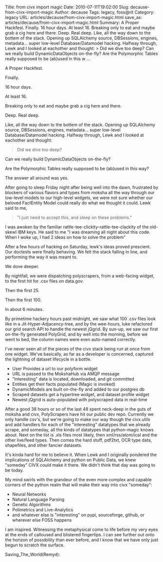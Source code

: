 Title: from civx import magic
Date: 2010-07-11T19:02:00
Slug: decause-from-civx-import-magic
Author: decause
Tags: legacy, foss@rit
Category: legacy
URL: articles/decause/from-civx-import-magic.html
save_as: articles/decause/from-civx-import-magic.html
Summary: A Proper Hackfest.  Finally.  16 hour days.  At least 16.  Breaking only to eat and maybe grab a cig here and there.  Deep. Real deep.  Like, all the way down to the bottem of the stack. Opening up SQLAlchemy source, DBSessions, engines, metadata... super low-level Database/Datamodel hacking. Halfway through, Lewk and I looked at eachother and thought:  > Did we dive too deep?  Can we really build DynamicDataObjects on-the-fly?  Are the Polymorphic Tables really supposed to be (ab)used in this w ... 

A Proper Hackfest.

Finally.

16 hour days.

At least 16.

Breaking only to eat and maybe grab a cig here and there.

Deep. Real deep.

Like, all the way down to the bottem of the stack. Opening up SQLAlchemy
source, DBSessions, engines, metadata... super low-level Database/Datamodel
hacking. Halfway through, Lewk and I looked at eachother and thought:

> Did we dive too deep?

Can we really build DynamicDataObjects on-the-fly?

Are the Polymorphic Tables really supposed to be (ab)used in this way?

The answer all around was yes.

After going to sleep Friday night after being well into the dawn, frustrated
by blockers of various flavors and types from moksha all the way through our
low-level models to our high-level widgets, we were not sure whether our
beloved FactEntity Model could really do what we thought it could. Lewk said
to me,

> "I just need to accept this, and sleep on these problems."

I was awoken by the familiar rattle-tee-clickity-rattle-tee-clackity of the
old-skewl IBM keys. He said to me "I was dreaming all night about this code.
When I woke up, I had 2 ideas on how to solve the problem"

After a few hours of hacking on Saturday, lewk's ideas proved prescient. Our
doctests were finally behaving. We felt the stack falling in line, and
performing the way it was meant to.

We dove deeper.

By nightfall, we were dispatching polyscrapers, from a web-facing widget, to
the first hit for .csv files on data.gov.

Then the first 25.

Then the first 100.

In about 6 minutes.

By primetime hackery hours past midnight, we saw what 100 .csv files look like
in a Jit-Hyper-Adjacency-tree, and by the wee-hours, luke refactored our grid
search API to handle the newest jQgrid. By sun-up, we saw our first on-the-fly
generated PolyGrid, and by well into the morning, before we went to bed, the
column names were even auto-named correctly.

I've never seen all of the pieces of the civx stack being run at once from one
widget. We've basically, as far as a developer is concerned, captured the
lightning of dataset lifecycle in a bottle.

  * User Provides a url to our polyform widget
  * URL is passed to the MokshaHub via AMQP message
  * "Interesting" data is located, downloaded, and git committed
  * Entities get their facts populated (Magic is invoked)
  * DynamicModels are built on-the-fly and added to our postgres db
  * Scraped datasets get a hypertree widget, and dataset profile widget
  * Newest jQgrid is auto-populated with polyscraped data in real-time

After a good 38 hours or so of the last 48 spent neck-deep in the guts of
moksha and civx, PolyScrapers have hit our public dev repo. Currently we only
handle csv's, but we're going to make our way though the civx.utils and add
handlers for each of the "interesting" datatypes that we already scrape, and
someday, all the kinds of datatypes that python-magic knows about. Next on the
list is .xls files most likely, then xml/rss/atom/ical and the other live/feed
types. Then comes the hard stuff, pdf2txt, OCR type data, shapefiles, and
other fancier datasets.

It's kinda hard for me to believe it. When Lewk and I originally pondered the
implications of SQLAlchemy and python on Public Data, we knew "someday" CIVX
_could_ make it there. We didn't think that day was going to be today.

My mind swirls with the grandeur of the even more complex and capable corners
of the python realm that will make their way into civx "someday":

  * Neural Networks
  * Natural Language Parsing
  * Genetic Algorithms
  * Polimetrics and Live-Analytics
  * and whatever else is "interesting" on pypi, sourceforge, github, or wherever else FOSS happens

I am inspired. Witnessing the metaphysical come to life before my very eyes at
the ends of calloused and blistered fingertips. I can see further out onto the
horizon of possibility than ever before, and I know that we have only just
begun to scratch the surface.

Saving_The_World(Remyd):

